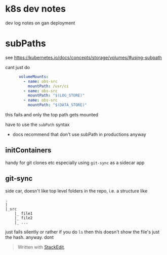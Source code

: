 

# k8s dev notes

dev log notes on gan deployment


# subPaths

see https://kubernetes.io/docs/concepts/storage/volumes/#using-subpath

cant just do 

```yaml
      volumeMounts:
        - name: obs-src
          mountPath: /usr/ci
        - name: obs-src
          mountPath: "$(LOG_STORE)"
        - name: obs-src
          mountPath: "$(DATA_STORE)"
```
this fails and only the top path gets mounted

have to use the `subPath` syntax

* docs recommend that don't use subPath in productions anyway
 
## initContainers

handy for git clones etc
especially using `git-sync` as a sidecar app
## git-sync

side car, doesn't like top level folders in the repo, i.e. a structure like
```
.
|
|_src
	|_ file1
	|_ file2
	|_ ...
```
just fails silently or rather if you do `ls` then this doesn't show the file's just the hash. anyway. dont
> Written with [StackEdit](https://stackedit.io/).
<!--stackedit_data:
eyJoaXN0b3J5IjpbOTAwNjAwMjVdfQ==
-->